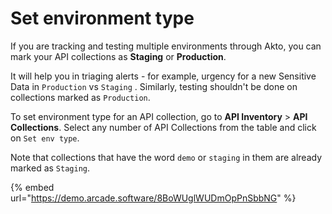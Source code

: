 # Set environment type

If you are tracking and testing multiple environments through Akto, you can mark your API collections as **Staging** or **Production**.&#x20;

It will help you in triaging alerts - for example, urgency for a new Sensitive Data in `Production` vs `Staging` . Similarly, testing shouldn't be done on collections marked as `Production`.&#x20;

To set environment type for an API collection, go to **API Inventory** > **API Collections**. Select any number of API Collections from the table and click on `Set env type`.&#x20;

Note that collections that have the word `demo` or `staging` in them are already marked as `Staging`.&#x20;

{% embed url="https://demo.arcade.software/8BoWUglWUDmOpPnSbbNG" %}
